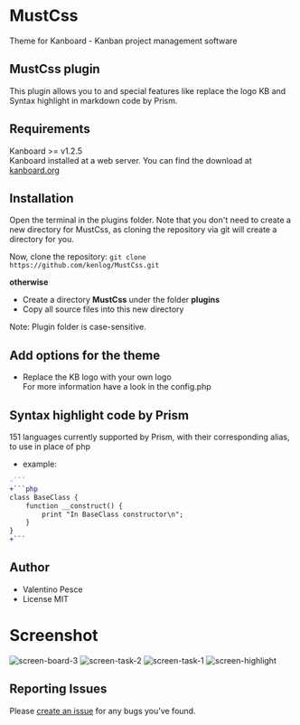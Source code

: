 # MustCss
Theme for Kanboard - Kanban project management software

MustCss plugin
------------
This plugin allows you to and special features like replace the logo KB and Syntax highlight in markdown code by Prism.

Requirements
------------
Kanboard >= v1.2.5  
Kanboard installed at a web server.
You can find the download at [kanboard.org](https://kanboard.org/)

Installation
------------
Open the terminal in the plugins folder. Note that you don't need to create a new directory for MustCss, as cloning the repository via git will create a directory for you. 

Now, clone the repository: ```git clone https://github.com/kenlog/MustCss.git```

**otherwise**
- Create a directory **MustCss** under the folder **plugins**
- Copy all source files into this new directory

Note: Plugin folder is case-sensitive.

Add options for the theme
------------
- Replace the KB logo with your own logo  
For more information have a look in the config.php

Syntax highlight code by Prism
------------
151 languages currently supported by Prism, with their corresponding alias, to use in place of php
- example:  
```diff
-```
+```php
class BaseClass {
    function __construct() {
        print "In BaseClass constructor\n";
    }
}
+```
```

Author
------------
- Valentino Pesce
- License MIT

# Screenshot
![screen-board-3](https://user-images.githubusercontent.com/11728231/42727267-b8754144-87a3-11e8-8c3d-6151fa92b76d.jpg)
![screen-task-2](https://user-images.githubusercontent.com/11728231/42726115-91f9972c-878f-11e8-83b6-ef533f34327e.jpg)
![screen-task-1](https://user-images.githubusercontent.com/11728231/42726116-922fd0bc-878f-11e8-99da-76aecf8fd97d.jpg)
![screen-highlight](https://user-images.githubusercontent.com/11728231/42735774-4bcaa50e-885a-11e8-8018-0649620ce795.jpg)

Reporting Issues
------------
Please [create an issue](https://github.com/kenlog/MustCss/issues) for any bugs you've found.